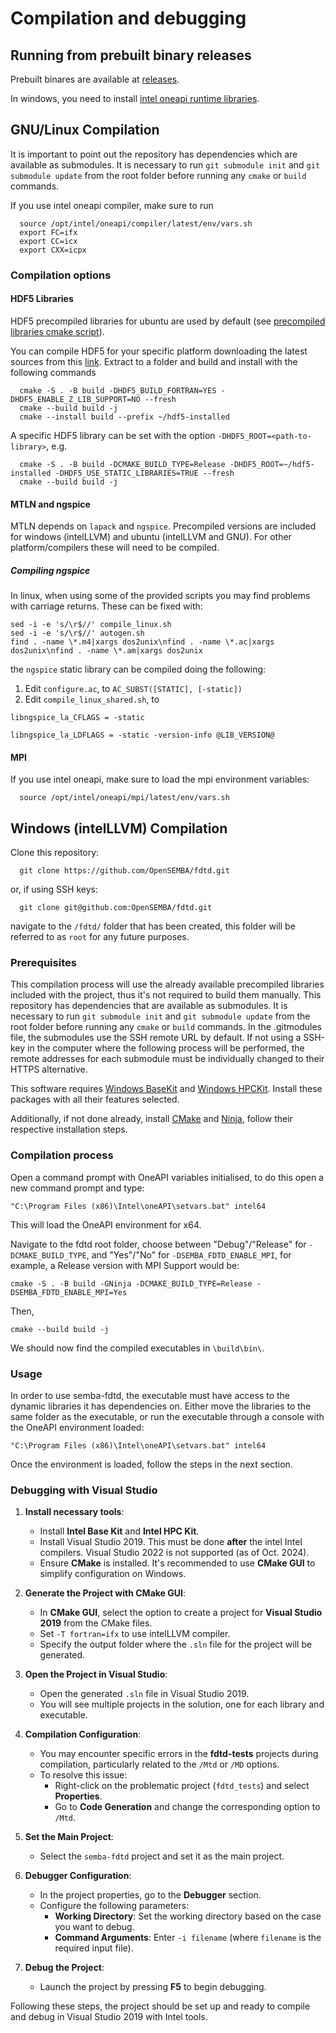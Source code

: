 # Compilation and debugging

## Running from prebuilt binary releases

Prebuilt binares are available at [releases](https://github.com/OpenSEMBA/fdtd/releases).

In windows, you need to install [intel oneapi runtime libraries](https://www.intel.com/content/www/us/en/developer/articles/tool/oneapi-standalone-components.html).

## GNU/Linux Compilation

It is important to point out the repository has dependencies which are available as submodules. It is necessary to run `git submodule init` and `git submodule update` from the root folder before running any `cmake` or `build` commands.

If you use intel oneapi compiler, make sure to run

```shell
  source /opt/intel/oneapi/compiler/latest/env/vars.sh
  export FC=ifx
  export CC=icx
  export CXX=icpx
```

### Compilation options

#### HDF5 Libraries

HDF5 precompiled libraries for ubuntu are used by default (see [precompiled libraries cmake script](set_precompiled_libraries.cmake)).  

You can compile HDF5 for your specific platform downloading the latest sources from this [link](https://www.hdfgroup.org/downloads/hdf5/source-code/).
Extract to a folder and build and install with the following commands

```shell
  cmake -S . -B build -DHDF5_BUILD_FORTRAN=YES -DHDF5_ENABLE_Z_LIB_SUPPORT=NO --fresh
  cmake --build build -j 
  cmake --install build --prefix ~/hdf5-installed 
```

A specific HDF5 library can be set with the option `-DHDF5_ROOT=<path-to-library>`, e.g.

```shell
  cmake -S . -B build -DCMAKE_BUILD_TYPE=Release -DHDF5_ROOT=~/hdf5-installed -DHDF5_USE_STATIC_LIBRARIES=TRUE --fresh 
  cmake --build build -j
```

#### MTLN and ngspice

MTLN depends on `lapack` and `ngspice`. Precompiled versions are included for windows (intelLLVM) and ubuntu (intelLLVM and GNU).
For other platform/compilers these will need to be compiled.

##### Compiling ngspice

In linux, when using some of the provided scripts you may find problems with carriage returns. These can be fixed with:

```shell
sed -i -e 's/\r$//' compile_linux.sh
sed -i -e 's/\r$//' autogen.sh
find . -name \*.m4|xargs dos2unix\nfind . -name \*.ac|xargs dos2unix\nfind . -name \*.am|xargs dos2unix
```

the `ngspice` static library can be compiled doing the following:

1. Edit `configure.ac`, to `AC_SUBST([STATIC], [-static])`
2. Edit `compile_linux_shared.sh`, to 
```
libngspice_la_CFLAGS = -static

libngspice_la_LDFLAGS = -static -version-info @LIB_VERSION@
```

#### MPI

If you use intel oneapi, make sure to load the mpi environment variables:

```shell
  source /opt/intel/oneapi/mpi/latest/env/vars.sh
```

## Windows (intelLLVM) Compilation

Clone this repository:

```shell
  git clone https://github.com/OpenSEMBA/fdtd.git
```

or, if using SSH keys:

```shell
  git clone git@github.com:OpenSEMBA/fdtd.git
```

navigate to the `/fdtd/` folder that has been created, this folder will be referred to as `root` for any future purposes.

### Prerequisites

This compilation process will use the already available precompiled libraries included with the project, thus it's not required to build them manually.
This repository has dependencies that are available as submodules. It is necessary to run `git submodule init` and `git submodule update` from the root folder before running any `cmake` or `build` commands.
In the .gitmodules file, the submodules use the SSH remote URL by default. If not using a SSH-key in the computer where the following process will be performed, the remote addresses for each submodule must be individually changed to their HTTPS alternative.

This software requires [Windows BaseKit](https://www.intel.com/content/www/us/en/developer/tools/oneapi/base-toolkit.html) and [Windows HPCKit](https://www.intel.com/content/www/us/en/developer/tools/oneapi/hpc-toolkit-download.html). Install these packages with all their features selected.

Additionally, if not done already, install [CMake](https://cmake.org/download/) and [Ninja](https://github.com/ninja-build/ninja), follow their respective installation steps.

### Compilation process

Open a command prompt with OneAPI variables initialised, to do this open a new command prompt and type:

```shell
"C:\Program Files (x86)\Intel\oneAPI\setvars.bat" intel64
```

This will load the OneAPI environment for x64.

Navigate to the fdtd root folder, choose between "Debug"/"Release" for `-DCMAKE_BUILD_TYPE`, and "Yes"/"No" for `-DSEMBA_FDTD_ENABLE_MPI`, for example, a Release version with MPI Support would be:

```shell
cmake -S . -B build -GNinja -DCMAKE_BUILD_TYPE=Release -DSEMBA_FDTD_ENABLE_MPI=Yes
```

Then,

```shell
cmake --build build -j
```

We should now find the compiled executables in `\build\bin\`.

### Usage

In order to use semba-fdtd, the executable must have access to the dynamic libraries it has dependencies on. Either move the libraries to the same folder as the executable, or run the executable through a console with the OneAPI environment loaded:

```shell
"C:\Program Files (x86)\Intel\oneAPI\setvars.bat" intel64
```

Once the environment is loaded, follow the steps in the next section.

### Debugging with Visual Studio

1. **Install necessary tools**:
   - Install **Intel Base Kit** and **Intel HPC Kit**.
   - Install Visual Studio 2019. This must be done **after** the intel Intel compilers. Visual Studio 2022 is not supported (as of Oct. 2024).
   - Ensure **CMake** is installed. It's recommended to use **CMake GUI** to simplify configuration on Windows.

2. **Generate the Project with CMake GUI**:
   - In **CMake GUI**, select the option to create a project for **Visual Studio 2019** from the CMake files.
   - Set `-T fortran=ifx` to use intelLLVM compiler.
   - Specify the output folder where the `.sln` file for the project will be generated.

3. **Open the Project in Visual Studio**:
   - Open the generated `.sln` file in Visual Studio 2019.
   - You will see multiple projects in the solution, one for each library and executable.

4. **Compilation Configuration**:
   - You may encounter specific errors in the **fdtd-tests** projects during compilation, particularly related to the `/Mtd` or `/MD` options.
   - To resolve this issue:
     - Right-click on the problematic project (`fdtd_tests`) and select **Properties**.
     - Go to **Code Generation** and change the corresponding option to `/Mtd`.

5. **Set the Main Project**:
   - Select the `semba-fdtd` project and set it as the main project.

6. **Debugger Configuration**:
   - In the project properties, go to the **Debugger** section.
   - Configure the following parameters:
     - **Working Directory**: Set the working directory based on the case you want to debug.
     - **Command Arguments**: Enter `-i filename` (where `filename` is the required input file).

7. **Debug the Project**:
   - Launch the project by pressing **F5** to begin debugging.

Following these steps, the project should be set up and ready to compile and debug in Visual Studio 2019 with Intel tools.
